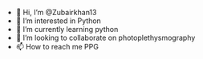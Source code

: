 - 👋 Hi, I’m @Zubairkhan13
- 👀 I’m interested in Python
- 🌱 I’m currently learning python
- 💞️ I’m looking to collaborate on photoplethysmography
- 📫 How to reach me PPG

<!---
Zubairkhan13/Zubairkhan13 is a ✨ special ✨ repository because its `README.md` (this file) appears on your GitHub profile.
You can click the Preview link to take a look at your changes.
--->
